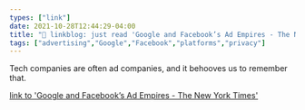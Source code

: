 ```yaml
---
types: ["link"]
date: 2021-10-28T12:44:29-04:00
title: "🔗 linkblog: just read 'Google and Facebook’s Ad Empires - The New York Times'"
tags: ["advertising","Google","Facebook","platforms","privacy"]
---
```

Tech companies are often ad companies, and it behooves us to remember that.
 
[link to 'Google and Facebook’s Ad Empires - The New York Times'](https://www.nytimes.com/2021/10/28/technology/google-facebook-advertising.html)
